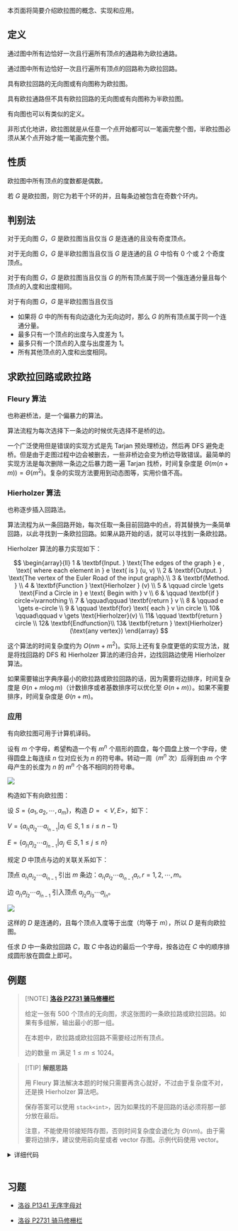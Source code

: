 本页面将简要介绍欧拉图的概念、实现和应用。

## 定义

通过图中所有边恰好一次且行遍所有顶点的通路称为欧拉通路。

通过图中所有边恰好一次且行遍所有顶点的回路称为欧拉回路。

具有欧拉回路的无向图或有向图称为欧拉图。

具有欧拉通路但不具有欧拉回路的无向图或有向图称为半欧拉图。

有向图也可以有类似的定义。

非形式化地讲，欧拉图就是从任意一个点开始都可以一笔画完整个图，半欧拉图必须从某个点开始才能一笔画完整个图。

## 性质

欧拉图中所有顶点的度数都是偶数。

若 $G$ 是欧拉图，则它为若干个环的并，且每条边被包含在奇数个环内。

## 判别法

对于无向图 $G$，$G$ 是欧拉图当且仅当 $G$ 是连通的且没有奇度顶点。

对于无向图 $G$，$G$ 是半欧拉图当且仅当 $G$ 是连通的且 $G$ 中恰有 $0$ 个或 $2$ 个奇度顶点。

对于有向图 $G$，$G$ 是欧拉图当且仅当 $G$ 的所有顶点属于同一个强连通分量且每个顶点的入度和出度相同。

对于有向图 $G$，$G$ 是半欧拉图当且仅当

- 如果将 $G$ 中的所有有向边退化为无向边时，那么 $G$ 的所有顶点属于同一个连通分量。
- 最多只有一个顶点的出度与入度差为 $1$。
- 最多只有一个顶点的入度与出度差为 $1$。
- 所有其他顶点的入度和出度相同。

## 求欧拉回路或欧拉路

### Fleury 算法

也称避桥法，是一个偏暴力的算法。

算法流程为每次选择下一条边的时候优先选择不是桥的边。

一个广泛使用但是错误的实现方式是先 Tarjan 预处理桥边，然后再 DFS 避免走桥。但是由于走图过程中边会被删去，一些非桥边会变为桥边导致错误。最简单的实现方法是每次删除一条边之后暴力跑一遍 Tarjan 找桥，时间复杂度是 $\Theta(m(n+m))=\Theta(m^2)$。复杂的实现方法要用到动态图等，实用价值不高。

### Hierholzer 算法

也称逐步插入回路法。

算法流程为从一条回路开始，每次任取一条目前回路中的点，将其替换为一条简单回路，以此寻找到一条欧拉回路。如果从路开始的话，就可以寻找到一条欧拉路。

Hierholzer 算法的暴力实现如下：

$$
\begin{array}{ll}
1 &  \textbf{Input. } \text{The edges of the graph } e , \text{ where each element in } e \text{ is } (u, v) \\
2 &  \textbf{Output. } \text{The vertex of the Euler Road of the input graph}.\\
3 &  \textbf{Method. } \\
4 &  \textbf{Function } \text{Hierholzer } (v) \\
5 &  \qquad circle \gets \text{Find a Circle in } e \text{ Begin with } v \\
6 &  \qquad \textbf{if } circle=\varnothing \\
7 &  \qquad\qquad \textbf{return } v \\
8 &  \qquad e \gets e-circle \\
9 &  \qquad \textbf{for} \text{ each } v \in circle \\
10&  \qquad\qquad v \gets \text{Hierholzer}(v) \\
11&  \qquad \textbf{return } circle \\
12&  \textbf{Endfunction}\\
13&  \textbf{return } \text{Hierholzer}(\text{any vertex})
\end{array}
$$

这个算法的时间复杂度约为 $O(nm+m^2)$。实际上还有复杂度更低的实现方法，就是将找回路的 DFS 和 Hierholzer 算法的递归合并，边找回路边使用 Hierholzer 算法。

如果需要输出字典序最小的欧拉路或欧拉回路的话，因为需要将边排序，时间复杂度是 $\Theta(n+m\log m)$（计数排序或者基数排序可以优化至 $\Theta(n+m)$）。如果不需要排序，时间复杂度是 $\Theta(n+m)$。

### 应用

有向欧拉图可用于计算机译码。

设有 $m$ 个字母，希望构造一个有 $m^n$ 个扇形的圆盘，每个圆盘上放一个字母，使得圆盘上每连续 $n$ 位对应长为 $n$ 的符号串。转动一周（$m^n$ 次）后得到由 $m$ 个字母产生的长度为 $n$ 的 $m^n$ 个各不相同的符号串。

![](images/euler1.svg)

构造如下有向欧拉图：

设 $S = \{a_1, a_2, \cdots, a_m\}$，构造 $D=<V, E>$，如下：

$V = \{a_{i_1}a_{i_2}\cdots a_{i_{n-1}} |a_i \in S, 1 \leq i \leq n - 1 \}$

$E = \{a_{j_1}a_{j_2}\cdots a_{j_{n-1}}|a_j \in S, 1 \leq j \leq n\}$

规定 $D$ 中顶点与边的关联关系如下：

顶点 $a_{i_1}a_{i_2}\cdots a_{i_{n-1}}$ 引出 $m$ 条边：$a_{i_1}a_{i_2}\cdots a_{i_{n-1}}a_r, r=1, 2, \cdots, m$。

边 $a_{j_1}a_{j_2}\cdots a_{j_{n-1}}$ 引入顶点 $a_{j_2}a_{j_3}\cdots a_{j_{n}}$。

![](images/euler2.svg)

这样的 $D$ 是连通的，且每个顶点入度等于出度（均等于 $m$），所以 $D$ 是有向欧拉图。

任求 $D$ 中一条欧拉回路 $C$，取 $C$ 中各边的最后一个字母，按各边在 $C$ 中的顺序排成圆形放在圆盘上即可。

## 例题

> [!NOTE] **[洛谷 P2731 骑马修栅栏](https://www.luogu.com.cn/problem/P2731)**
> 
> 给定一张有 500 个顶点的无向图，求这张图的一条欧拉路或欧拉回路。如果有多组解，输出最小的那一组。
> 
> 在本题中，欧拉路或欧拉回路不需要经过所有顶点。
> 
> 边的数量 m 满足 $1\leq m \leq 1024$。

> [!TIP] **解题思路**
> 
> 用 Fleury 算法解决本题的时候只需要再贪心就好，不过由于复杂度不对，还是换 Hierholzer 算法吧。
> 
> 保存答案可以使用 `stack<int>`，因为如果找的不是回路的话必须将那一部分放在最后。
> 
> 注意，不能使用邻接矩阵存图，否则时间复杂度会退化为 $\Theta(nm)$。由于需要将边排序，建议使用前向星或者 vector 存图。示例代码使用 vector。



<details>
<summary>详细代码</summary>
<!-- tabs:start -->

##### **C++**

```cpp
```

##### **Python**

```python
```

<!-- tabs:end -->
</details>

<br>

## 习题

- [洛谷 P1341 无序字母对](https://www.luogu.com.cn/problem/P1341)

- [洛谷 P2731 骑马修栅栏](https://www.luogu.com.cn/problem/P2731)
